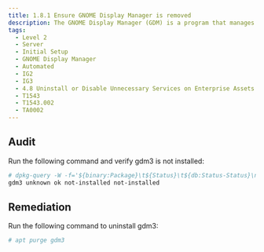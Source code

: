 ```yaml
---
title: 1.8.1 Ensure GNOME Display Manager is removed
description: The GNOME Display Manager (GDM) is a program that manages graphical display servers and handles graphical user logins.
tags:
  - Level 2
  - Server
  - Initial Setup
  - GNOME Display Manager
  - Automated
  - IG2
  - IG3
  - 4.8 Uninstall or Disable Unnecessary Services on Enterprise Assets and Software
  - T1543
  - T1543.002
  - TA0002
---
```


## Audit
Run the following command and verify gdm3 is not installed:
```bash
# dpkg-query -W -f='${binary:Package}\t${Status}\t${db:Status-Status}\n' gdm3
gdm3 unknown ok not-installed not-installed
```

## Remediation
Run the following command to uninstall gdm3:
```bash
# apt purge gdm3
```
